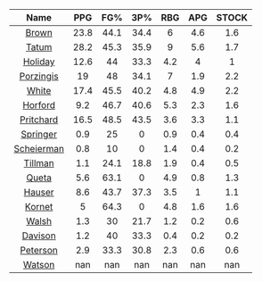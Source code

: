 |                                     Name                                     |  PPG  |  FG%  |  3P%  |  RBG  |  APG  |  STOCK  |
|:----------------------------------------------------------------------------:|:-----:|:-----:|:-----:|:-----:|:-----:|:-------:|
|      [Brown](https://www.espn.com/nba/player/_/id/3917376/jaylen-brown)      | 23.8  | 44.1  | 34.4  |   6   |  4.6  |   1.6   |
|      [Tatum](https://www.espn.com/nba/player/_/id/4065648/jayson-tatum)      | 28.2  | 45.3  | 35.9  |   9   |  5.6  |   1.7   |
|      [Holiday](https://www.espn.com/nba/player/_/id/3995/jrue-holiday)       | 12.6  |  44   | 33.3  |  4.2  |   4   |    1    |
| [Porzingis](https://www.espn.com/nba/player/_/id/3102531/kristaps-porzingis) |  19   |  48   | 34.1  |   7   |  1.9  |   2.2   |
|     [White](https://www.espn.com/nba/player/_/id/3078576/derrick-white)      | 17.4  | 45.5  | 40.2  |  4.8  |  4.9  |   2.2   |
|       [Horford](https://www.espn.com/nba/player/_/id/3213/al-horford)        |  9.2  | 46.7  | 40.6  |  5.3  |  2.3  |   1.6   |
|  [Pritchard](https://www.espn.com/nba/player/_/id/4066354/payton-pritchard)  | 16.5  | 48.5  | 43.5  |  3.6  |  3.3  |   1.1   |
|   [Springer](https://www.espn.com/nba/player/_/id/4432164/jaden-springer)    |  0.9  |  25   |   0   |  0.9  |  0.4  |   0.4   |
| [Scheierman](https://www.espn.com/nba/player/_/id/4593841/baylor-scheierman) |  0.8  |  10   |   0   |  1.4  |  0.4  |   0.2   |
|    [Tillman](https://www.espn.com/nba/player/_/id/4277964/xavier-tillman)    |  1.1  | 24.1  | 18.8  |  1.9  |  0.4  |   0.5   |
|     [Queta](https://www.espn.com/nba/player/_/id/4397424/neemias-queta)      |  5.6  | 63.1  |   0   |  4.9  |  0.8  |   1.3   |
|      [Hauser](https://www.espn.com/nba/player/_/id/4065804/sam-hauser)       |  8.6  | 43.7  | 37.3  |  3.5  |   1   |   1.1   |
|      [Kornet](https://www.espn.com/nba/player/_/id/3064560/luke-kornet)      |   5   | 64.3  |   0   |  4.8  |  1.6  |   1.6   |
|      [Walsh](https://www.espn.com/nba/player/_/id/4683689/jordan-walsh)      |  1.3  |  30   | 21.7  |  1.2  |  0.2  |   0.6   |
|      [Davison](https://www.espn.com/nba/player/_/id/4576085/jd-davison)      |  1.2  |  40   | 33.3  |  0.4  |  0.2  |   0.2   |
|    [Peterson](https://www.espn.com/nba/player/_/id/4397689/drew-peterson)    |  2.9  | 33.3  | 30.8  |  2.3  |  0.6  |   0.6   |
|     [Watson](https://www.espn.com/nba/player/_/id/4431705/anton-watson)      |  nan  |  nan  |  nan  |  nan  |  nan  |   nan   |